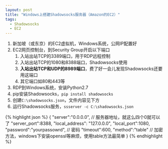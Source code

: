 ```yaml
---
layout: post
title: "Windows上搭建Shadowsocks服务器（Amazon的EC2）"
tags: 
  - Shadowsocks
  - EC2
---
```


1. 新加坡（或东京）的EC2虚拟机，Windows系统，公网IP配置好
2. EC2网页控制台，到Security Group开启以下端口
   1. 入站出站TCP的3389端口，用于RDP远程控制
   2. 入站出站TCP的1080和8388端口，Shadowsocks使用
   3. **入站出站TCP和UDP的8989端口**，费了好一会儿发现Shadowsocks还要用这端口
   4. 其它端口如80和443等
3. RDP到Windows系统，安装Python2.7
4. pip安装Shadowsocks，`pip install shadowsocks`
5. 创建`C:\shadowsocks.json`，文件内容见下方
6. 运行Shadowsocks服务，`ssserver -c C:\shadowsocks.json`

{% highlight json %}
{
    "server":"0.0.0.0",  // 服务器地址，就这么四个0就可以了
    "server_port":8388,
    "local_address": "127.0.0.0",
    "local_port":1080,
    "password":"yourpassowrd",  // 密码
    "timeout":600,
    "method":"table"  // 加密方法，windows下安装openssl等麻烦，使用table方法最简单
}
{% endhighlight %}







